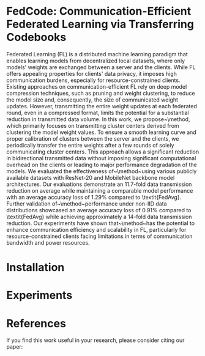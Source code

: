 # FedCode: Communication-Efficient Federated Learning via Transferring Codebooks

Federated Learning (FL) is a distributed machine learning paradigm that enables learning models from decentralized local datasets, where only models' weights are exchanged between a server and the clients. While FL offers appealing properties for clients' data privacy, it imposes high communication burdens, especially for resource-constrained clients. Existing approaches on communication-efficient FL rely on deep model compression techniques, such as pruning and weight clustering, to reduce the model size and, consequently, the size of communicated weight updates. However, transmitting the entire weight updates at each federated round, even in a compressed format, limits the potential for a substantial reduction in transmitted data volume. In this work, we propose~\method, which primarily focuses on transmitting cluster centers derived from clustering the model weight values. To ensure a smooth learning curve and proper calibration of clusters between the server and the clients, we periodically transfer the entire weights after a few rounds of solely communicating cluster centers. This approach allows a significant reduction in bidirectional transmitted data without imposing significant computational overhead on the clients or leading to major performance degradation of the models. We evaluated the effectiveness of~\method~using various publicly available datasets with ResNet-20 and MobileNet backbone model architectures. Our evaluations demonstrate an 11.7-fold data transmission reduction on average while maintaining a comparable model performance with an average accuracy loss of $1.29\%$ compared to \textit{FedAvg}. Further validation of~\method~performance under non-IID data distributions showcased an average accuracy loss of $0.91\%$ compared to \textit{FedAvg} while achieving approximately a 14-fold data transmission reduction. Our experiments have shown that~\method~has the potential to enhance communication efficiency and scalability in FL, particularly for resource-constrained clients facing limitations in terms of communication bandwidth and power resources.

# Installation

# Experiments

# References

If you find this work useful in your research, please consider citing our paper:

